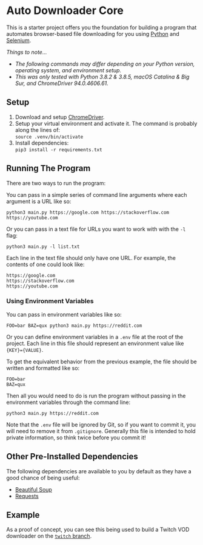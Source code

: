 # Auto Downloader Core
This is a starter project offers you the foundation for building a program that automates browser-based file downloading for you using [Python](https://python.org) and [Selenium](https://selenium.dev).

*Things to note...*
- *The following commands may differ depending on your Python version, operating system, and environment setup.*
- *This was only tested with Python 3.8.2 & 3.8.5, macOS Catalina & Big Sur, and ChromeDriver 94.0.4606.61.*

## Setup
1. Download and setup [ChromeDriver](https://chromedriver.chromium.org/downloads).
2. Setup your virtual environment and activate it. The command is probably along the lines of:  
`source .venv/bin/activate`
3. Install dependencies:  
`pip3 install -r requirements.txt`

## Running The Program
There are two ways to run the program:

You can pass in a simple series of command line arguments where each argument is a URL like so:
```
python3 main.py https://google.com https://stackoverflow.com https://youtube.com
```

Or you can pass in a text file for URLs you want to work with with the `-l` flag:
```
python3 main.py -l list.txt
```

Each line in the text file should only have one URL. For example, the contents of one could look like:
```
https://google.com
https://stackoverflow.com
https://youtube.com
```

### Using Environment Variables
You can pass in environment variables like so:
```
FOO=bar BAZ=qux python3 main.py https://reddit.com
```

Or you can define environment variables in a `.env` file at the root of the project. Each line in this file should represent an environment value like `{KEY}={VALUE}`.

To get the equivalent behavior from the previous example, the file should be written and formatted like so:
```
FOO=bar
BAZ=qux
```

Then all you would need to do is run the program without passing in the environment variables through the command line:
```
python3 main.py https://reddit.com
```

Note that the `.env` file will be ignored by Git, so if you want to commit it, you will need to remove it from `.gitignore`. Generally this file is intended to hold private information, so think twice before you commit it!

## Other Pre-Installed Dependencies
The following dependencies are available to you by default as they have a good chance of being useful:
- [Beautiful Soup](https://pypi.org/project/beautifulsoup4)
- [Requests](https://pypi.org/project/requests)

## Example
As a proof of concept, you can see this being used to build a Twitch VOD downloader on the [`twitch` branch](https://github.com/mattlean/auto-downloader-core/tree/twitch).